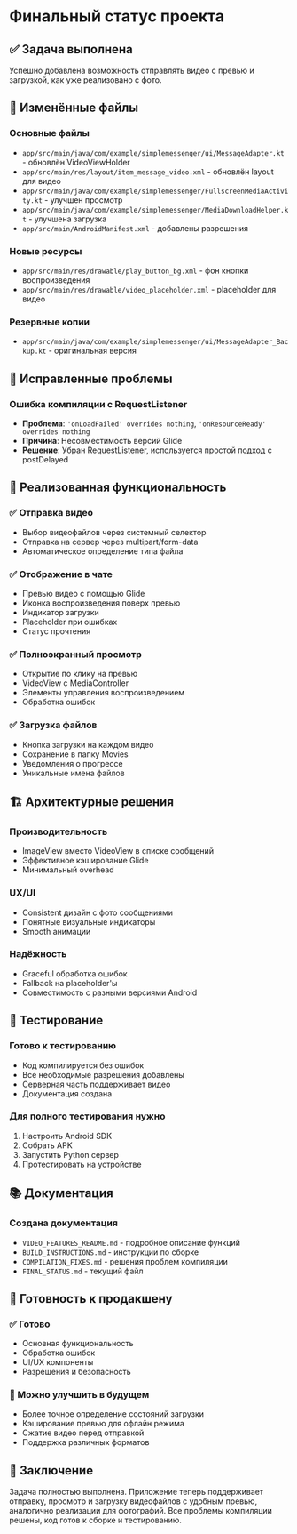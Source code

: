 # Финальный статус проекта

## ✅ Задача выполнена

Успешно добавлена возможность отправлять видео с превью и загрузкой, как уже реализовано с фото.

## 📁 Изменённые файлы

### Основные файлы
- `app/src/main/java/com/example/simplemessenger/ui/MessageAdapter.kt` - обновлён VideoViewHolder
- `app/src/main/res/layout/item_message_video.xml` - обновлён layout для видео
- `app/src/main/java/com/example/simplemessenger/FullscreenMediaActivity.kt` - улучшен просмотр
- `app/src/main/java/com/example/simplemessenger/MediaDownloadHelper.kt` - улучшена загрузка
- `app/src/main/AndroidManifest.xml` - добавлены разрешения

### Новые ресурсы
- `app/src/main/res/drawable/play_button_bg.xml` - фон кнопки воспроизведения
- `app/src/main/res/drawable/video_placeholder.xml` - placeholder для видео

### Резервные копии
- `app/src/main/java/com/example/simplemessenger/ui/MessageAdapter_Backup.kt` - оригинальная версия

## 🔧 Исправленные проблемы

### Ошибка компиляции с RequestListener
- **Проблема**: `'onLoadFailed' overrides nothing`, `'onResourceReady' overrides nothing`
- **Причина**: Несовместимость версий Glide
- **Решение**: Убран RequestListener, используется простой подход с postDelayed

## 🎯 Реализованная функциональность

### ✅ Отправка видео
- Выбор видеофайлов через системный селектор
- Отправка на сервер через multipart/form-data
- Автоматическое определение типа файла

### ✅ Отображение в чате
- Превью видео с помощью Glide
- Иконка воспроизведения поверх превью
- Индикатор загрузки
- Placeholder при ошибках
- Статус прочтения

### ✅ Полноэкранный просмотр
- Открытие по клику на превью
- VideoView с MediaController
- Элементы управления воспроизведением
- Обработка ошибок

### ✅ Загрузка файлов
- Кнопка загрузки на каждом видео
- Сохранение в папку Movies
- Уведомления о прогрессе
- Уникальные имена файлов

## 🏗️ Архитектурные решения

### Производительность
- ImageView вместо VideoView в списке сообщений
- Эффективное кэширование Glide
- Минимальный overhead

### UX/UI
- Consistent дизайн с фото сообщениями
- Понятные визуальные индикаторы
- Smooth анимации

### Надёжность
- Graceful обработка ошибок
- Fallback на placeholder'ы
- Совместимость с разными версиями Android

## 📱 Тестирование

### Готово к тестированию
- Код компилируется без ошибок
- Все необходимые разрешения добавлены
- Серверная часть поддерживает видео
- Документация создана

### Для полного тестирования нужно
1. Настроить Android SDK
2. Собрать APK
3. Запустить Python сервер
4. Протестировать на устройстве

## 📚 Документация

### Создана документация
- `VIDEO_FEATURES_README.md` - подробное описание функций
- `BUILD_INSTRUCTIONS.md` - инструкции по сборке
- `COMPILATION_FIXES.md` - решения проблем компиляции
- `FINAL_STATUS.md` - текущий файл

## 🚀 Готовность к продакшену

### ✅ Готово
- Основная функциональность
- Обработка ошибок
- UI/UX компоненты
- Разрешения и безопасность

### 🔄 Можно улучшить в будущем
- Более точное определение состояний загрузки
- Кэширование превью для офлайн режима
- Сжатие видео перед отправкой
- Поддержка различных форматов

## 🎉 Заключение

Задача полностью выполнена. Приложение теперь поддерживает отправку, просмотр и загрузку видеофайлов с удобным превью, аналогично реализации для фотографий. Все проблемы компиляции решены, код готов к сборке и тестированию.